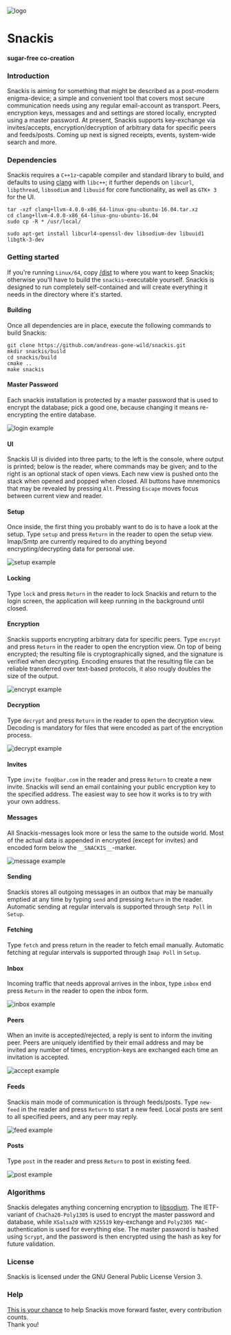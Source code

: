 ![logo](images/logo.png?raw=true)

# Snackis
#### sugar-free co-creation

### Introduction
Snackis is aiming for something that might be described as a post-modern enigma-device; a simple and convenient tool that covers most secure communication needs using any regular email-account as transport. Peers, encryption keys, messages and and settings are stored locally, encrypted using a master password. At present, Snackis supports key-exchange via invites/accepts, encryption/decryption of arbitrary data for specific peers and feeds/posts. Coming up next is signed receipts, events, system-wide search and more.

### Dependencies
Snackis requires a ```C++1z```-capable compiler and standard library to build, and defaults to using [clang](http://releases.llvm.org/download.html#4.0.0) with ```libc++```; it further depends on ```libcurl```, ```libpthread```, ```libsodium``` and ```libuuid``` for core functionality, as well as ```GTK+ 3``` for the UI.

```
tar -xzf clang+llvm-4.0.0-x86_64-linux-gnu-ubuntu-16.04.tar.xz
cd clang+llvm-4.0.0-x86_64-linux-gnu-ubuntu-16.04
sudo cp -R * /usr/local/

sudo apt-get install libcurl4-openssl-dev libsodium-dev libuuid1 libgtk-3-dev
```

### Getting started
If you're running ```Linux/64```, copy [/dist](https://github.com/andreas-gone-wild/snackis/tree/master/dist) to where you want to keep Snackis; otherwise you'll have to build the ```snackis```-executable yourself. Snackis is designed to run completely self-contained and will create everything it needs in the directory where it's started.

#### Building
Once all dependencies are in place, execute the following commands to build Snackis:

```
git clone https://github.com/andreas-gone-wild/snackis.git
mkdir snackis/build
cd snackis/build
cmake ..
make snackis
```

#### Master Password
Each snackis installation is protected by a master password that is used to encrypt the database; pick a good one, because changing it means re-encrypting the entire database.

![login example](images/login.png?raw=true)

#### UI
Snackis UI is divided into three parts; to the left is the console, where output is printed; below is the reader, where commands may be given; and to the right is an optional stack of open views. Each new view is pushed onto the stack when opened and popped when closed. All buttons have mnemonics that may be revealed by pressing ```Alt```. Pressing ```Escape``` moves focus between current view and reader.

#### Setup
Once inside, the first thing you probably want to do is to have a look at the setup. Type ```setup``` and press ```Return``` in the reader to open the setup view. Imap/Smtp are currently required to do anything beyond encrypting/decrypting data for personal use.

![setup example](images/setup.png?raw=true)

#### Locking
Type ```lock``` and press ```Return``` in the reader to lock Snackis and return to the login screen, the application will keep running in the background until closed.

#### Encryption
Snackis supports encrypting arbitrary data for specific peers. Type ```encrypt``` and press ```Return``` in the reader to open the encryption view. On top of being encrypted; the resulting file is cryptographically signed, and the signature is verified when decrypting. Encoding ensures that the resulting file can be reliable transferred over text-based protocols, it also rougly doubles the size of the output.

![encrypt example](images/encrypt.png?raw=true)

#### Decryption
Type ```decrypt``` and press ```Return``` in the reader to open the decryption view. Decoding is mandatory for files that were encoded as part of the encryption process.

![decrypt example](images/decrypt.png?raw=true)

#### Invites
Type ```invite foo@bar.com``` in the reader and press ```Return``` to create a new invite. Snackis will send an email containing your public encryption key to the specified address. The easiest way to see how it works is to try with your own address.

#### Messages
All Snackis-messages look more or less the same to the outside world. Most of the actual data is appended in encrypted (except for invites) and encoded form below the ```__SNACKIS__```-marker.

![message example](images/message.png?raw=true)

#### Sending
Snackis stores all outgoing messages in an outbox that may be manually emptied at any time by typing ```send``` and pressing ```Return``` in the reader. Automatic sending at regular intervals is supported through ```Smtp Poll``` in ```Setup```.

#### Fetching
Type ```fetch``` and press return in the reader to fetch email manually. Automatic fetching at regular intervals is supported through ```Imap Poll``` in ```Setup```.

#### Inbox
Incoming traffic that needs approval arrives in the inbox, type ```inbox``` end press ```Return``` in the reader to open the inbox form.

![inbox example](images/inbox.png?raw=true)

#### Peers
When an invite is accepted/rejected, a reply is sent to inform the inviting peer. Peers are uniquely identified by their email address and may be invited any number of times, encryption-keys are exchanged each time an invitation is accepted.

![accept example](images/accept.png?raw=true)

#### Feeds
Snackis main mode of communication is through feeds/posts. Type ```new-feed``` in the reader and press ```Return``` to start a new feed. Local posts are sent to all specified peers, and any peer may reply.

![feed example](images/feed.png?raw=true)

#### Posts
Type ```post``` in the reader and press ```Return``` to post in existing feed.

![post example](images/post.png?raw=true)

### Algorithms
Snackis delegates anything concerning encryption to [libsodium](https://github.com/jedisct1/libsodium). The IETF-variant of ```ChaCha20-Poly1305``` is used to encrypt the master password and database, while ```XSalsa20``` with ```X25519``` key-exchange and ```Poly2305 MAC```-authentication is used for everything else. The master password is hashed using ```Scrypt```, and the password is then encrypted using the hash as key for future validation.

### License
Snackis is licensed under the GNU General Public License Version 3.

### Help
[This is your chance](https://www.paypal.me/c4life) to help Snackis move forward faster, every contribution counts.<br/>
Thank you!